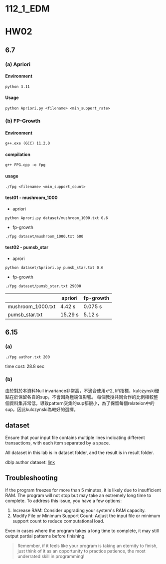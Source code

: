 # 112_1_EDM

# HW02 
## 6.7

### (a) Apriori
#### Environment
```
python 3.11
```
#### Usage
```
python Apriori.py <filename> <min_support_rate>
```
### (b) FP-Growth

#### Environment
```
g++.exe (GCC) 11.2.0
```
#### compilation
```
g++ FPG.cpp -o fpg
```
#### usage
```
./fpg <filename> <min_support_count>
```

#### test01 - mushroom_1000
* apriori
```
python Aprori.py dataset/mushroom_1000.txt 0.6
```
* fp-growth
```command
./fpg dataset/mushroom_1000.txt 600
```

#### test02 - pumsb_star
* aprori
```
python dataset/Apriori.py pumsb_star.txt 0.6
``` 

* fp-growth
```
./fpg dataset/pumsb_star.txt 29000
```
|  | apriori | fp-growth |
| -- | -- | -- |
| mushroom_1000.txt | 4.42 s | 0.075 s |
| pumsb_star.txt | 15.29 s | 5.12 s |

## 6.15
### (a)
```
./fpg author.txt 200
```
time cost: 28.8 sec

### (b)
由於對於本資料Null invariance非常高，不適合使用x^2, lift指標，kulczynski優點在於保留各自的sup，不會因為極端值影響。
每個教授共同合作的比例相較整個資料集非常低，導致pattern交集的sup都很小，為了保留每個relateion中的sup，因此kulczynski為較好的選擇。

## dataset

Ensure that your input file contains multiple lines indicating different transactions, with each item separated by a space.

All dataset in this lab is in dataset folder, and the result is in result folder.

dblp author dataset: [link](https://drive.google.com/file/d/1kcrMd2FV02W_7-toUJlrL-ULgg3L_4v7/view?usp=drive_link)

## Troubleshooting

If the program freezes for more than 5 minutes, it is likely due to insufficient RAM. The program will not stop but may take an extremely long time to complete. To address this issue, you have a few options:

1. Increase RAM: Consider upgrading your system's RAM capacity.
2. Modify File or Minimum Support Count: Adjust the input file or minimum support count to reduce computational load.

Even in cases where the program takes a long time to complete, it may still output partial patterns before finishing.

> Remember, if it feels like your program is taking an eternity to finish, just think of it as an opportunity to practice patience, the most underrated skill in programming!
